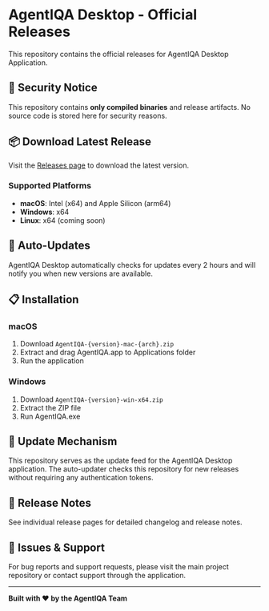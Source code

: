 # AgentIQA Desktop - Official Releases

This repository contains the official releases for AgentIQA Desktop Application.

## 🔐 Security Notice

This repository contains **only compiled binaries** and release artifacts. No source code is stored here for security reasons.

## 📦 Download Latest Release

Visit the [Releases page](https://github.com/AgentIQA/agentiqa-releases/releases/latest) to download the latest version.

### Supported Platforms

- **macOS**: Intel (x64) and Apple Silicon (arm64)
- **Windows**: x64
- **Linux**: x64 (coming soon)

## 🚀 Auto-Updates

AgentIQA Desktop automatically checks for updates every 2 hours and will notify you when new versions are available.

## 📋 Installation

### macOS
1. Download `AgentIQA-{version}-mac-{arch}.zip`
2. Extract and drag AgentIQA.app to Applications folder
3. Run the application

### Windows
1. Download `AgentIQA-{version}-win-x64.zip`
2. Extract the ZIP file
3. Run AgentIQA.exe

## 🔄 Update Mechanism

This repository serves as the update feed for the AgentIQA Desktop application. The auto-updater checks this repository for new releases without requiring any authentication tokens.

## 📝 Release Notes

See individual release pages for detailed changelog and release notes.

## 🐛 Issues & Support

For bug reports and support requests, please visit the main project repository or contact support through the application.

---

**Built with ❤️ by the AgentIQA Team**